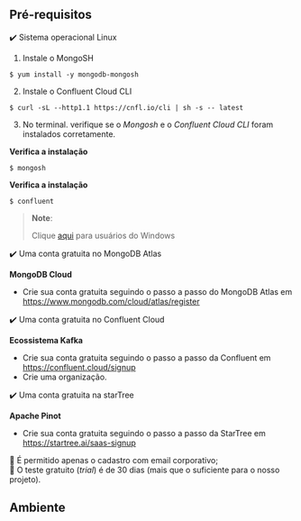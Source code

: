<h2>Pré-requisitos</h2>

:heavy_check_mark: Sistema operacional Linux

1. Instale o MongoSH
```
$ yum install -y mongodb-mongosh
```

2. Instale o Confluent Cloud CLI
```
$ curl -sL --http1.1 https://cnfl.io/cli | sh -s -- latest
```

3. No terminal. verifique se o _Mongosh_ e o _Confluent Cloud CLI_ foram instalados corretamente.

**Verifica a instalação**
```
$ mongosh
```

**Verifica a instalação**
```
$ confluent
```

>
> **Note**:
> 
> Clique <a href="para-usuarios-windows.md">aqui</a> para usuários do Windows
> 

:heavy_check_mark: Uma conta gratuita no MongoDB Atlas 

**MongoDB Cloud**

* Crie sua conta gratuita seguindo o passo a passo do MongoDB Atlas em https://www.mongodb.com/cloud/atlas/register

:heavy_check_mark: Uma conta gratuita no Confluent Cloud 

**Ecossistema Kafka**

* Crie sua conta gratuita seguindo o passo a passo da Confluent em https://confluent.cloud/signup
* Crie uma organização.

:heavy_check_mark: Uma conta gratuita na starTree

**Apache Pinot**

* Crie sua conta gratuita seguindo o passo a passo da StarTree em https://startree.ai/saas-signup

:loudspeaker: É permitido apenas o cadastro com email corporativo;<br>
:loudspeaker: O teste gratuito (_trial_) é de 30 dias (mais que o suficiente para o nosso projeto).

## Ambiente